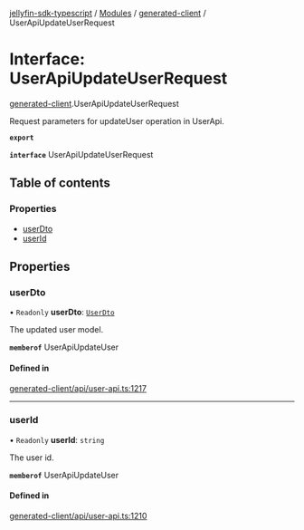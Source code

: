 [jellyfin-sdk-typescript](../README.md) / [Modules](../modules.md) / [generated-client](../modules/generated_client.md) / UserApiUpdateUserRequest

# Interface: UserApiUpdateUserRequest

[generated-client](../modules/generated_client.md).UserApiUpdateUserRequest

Request parameters for updateUser operation in UserApi.

**`export`**

**`interface`** UserApiUpdateUserRequest

## Table of contents

### Properties

- [userDto](generated_client.UserApiUpdateUserRequest.md#userdto)
- [userId](generated_client.UserApiUpdateUserRequest.md#userid)

## Properties

### userDto

• `Readonly` **userDto**: [`UserDto`](generated_client.UserDto.md)

The updated user model.

**`memberof`** UserApiUpdateUser

#### Defined in

[generated-client/api/user-api.ts:1217](https://github.com/thornbill/jellyfin-sdk-typescript/blob/b0f5501/src/generated-client/api/user-api.ts#L1217)

___

### userId

• `Readonly` **userId**: `string`

The user id.

**`memberof`** UserApiUpdateUser

#### Defined in

[generated-client/api/user-api.ts:1210](https://github.com/thornbill/jellyfin-sdk-typescript/blob/b0f5501/src/generated-client/api/user-api.ts#L1210)
